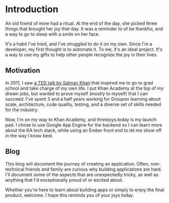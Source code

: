 # Introduction

An old friend of mine had a ritual. At the end of the day, she picked three things that brought her joy that day. It was a reminder to of be thankful, and a way to go to sleep with a smile on her face.

It's a habit I've tried, and I've struggled to do it on my own. Since I'm a developer, my first thought is to automate it. To me, it's an ideal project. It's a way to use my gifts to help other people recognize the joy in their lives.

## Motivation

In 2011, I saw [a TED talk by Salman Khan](http://www.ted.com/talks/salman_khan_let_s_use_video_to_reinvent_education) that inspired me to go to grad school and take charge of my own life. I put Khan Academy at the top of my dream jobs, but wanted to prove myself (mostly to myself) that I can succeed. I've spent 3 and a half years working for Groupon learning about scale, architecture, code quality, testing, and a diverse set of skills needed for the industry.


Now, I'm on my way to Khan Academy, and threejoys.today is my launch pad. I chose to use Google App Engine for the backend so I can learn more about the KA tech stack, while using an Ember front end to let me show off in the way I know best.

## Blog

This blog will document the journey of creating an application. Often, non-technical friends and family are curious why building applications are hard. I'll document some of the aspects that are unexpectedly tricky, as well as anything that I'd exceptionally proud of or excited about.

Whether you're here to learn about building apps or simply to enjoy the final product, welcome. I hope this reminds you of your joys today.

